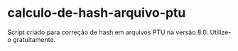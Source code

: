 # calculo-de-hash-arquivo-ptu
Script criado para correção de hash em arquivos PTU na versão 8.0. Utilize-o gratuitamente.
